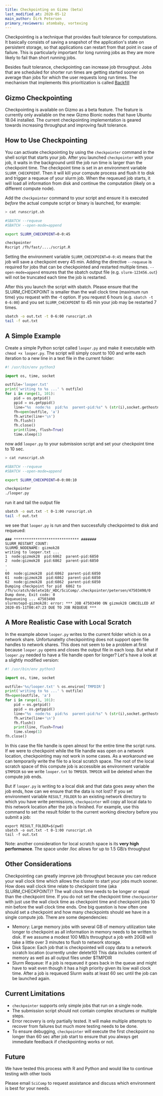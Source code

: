```yaml
---
title: Checkpointing on Gizmo (beta)
last_modified_at: 2020-05-12
main_author: Dirk Petersen
primary_reviewers: atombaby, vortexing 
---
```


Checkpointing is a technique that provides fault tolerance for computations. It basically consists of saving a snapshot of the application's state on persistent storage, so that applications can restart from that point in case of failure. This is particularly important for long running jobs as they are more likely to fail than short running jobs.

Besides fault tolerance, checkpointing can increase job throughput. Jobs that are scheduled for shorter run times are getting started sooner on average than jobs for which the user requests long run times. The mechanism that implements this prioritization is called [Backfill](https://www.zedat.fu-berlin.de/HPC/EN/Backfill)

## Gizmo Checkpointing 

Checkpointing is available on Gizmo as a beta feature. The feature is currently only available on the new Gizmo Bionic nodes that have Ubuntu 18.04 installed.  The current checkpointing implementation is geared towards increasing throughput and improving fault tolerance.

## How to Use Checkpointing

You can activate checkpointing by using the `checkpointer` command in the shell script that starts your job. After you launched `checkpointer` with your job, it waits in the background until the job run time is larger than the checkpoint time. The checkpoint time is set in an environment variable `SLURM_CHECKPOINT`. Then it will kill your compute process and flush it to disk and trigger a requeue of your slurm job. When the requeued job starts, it will load all information from disk and continue the computation (likely on a different compute node).

Add the `checkpointer` command to your script and ensure it is executed *before* the actual compute script or binary is launched, for example:

```bash
> cat runscript.sh 

#SBATCH --requeue
#SBATCH --open-mode=append

export SLURM_CHECKPOINT=0-0:45

checkpointer 
Rscript /fh/fast/..../script.R
```

Setting the environment variable `SLURM_CHECKPOINT=0-0:45` means that the job will save a checkpoint every 45 min. Adding the directive `--requeue` is required for jobs that can be checkpointed and restarted multiple times. `--open-mode=append` ensures that the sbatch output file (e.g. `slurm-123456.out`) will not be truncated each time the job is restarted.

After this you launch the script with sbatch. Please ensure that the SLURM_CHECKPOINT is smaller than the wall clock time (maximum run time) you request with the -t option. If you request 6 hours (e.g. `sbatch -t 0-6:00`) and you set `SLURM_CHECKPOINT` to 45 min your job may be restarted 7 times. 


```bash
sbatch -o out.txt -t 0-6:00 runscript.sh
tail -f out.txt
```

## A Simple Example 

Create a simple Python script called `looper.py` and make it executable with `chmod +x looper.py`. The script will simply count to 100 and write each iteration to a new line in a text file in the current folder:

```python
#! /usr/bin/env python3

import os, time, socket

outfile='looper.txt'
print('writing to %s ...' % outfile)
for i in range(1, 101):
    pid = os.getpid()
    ppid = os.getppid()
    line="%s  node:%s  pid:%s  parent-pid:%s" % (str(i),socket.gethostname(),pid,ppid)
    fh=open(outfile, 'a')
    fh.write(line+'\n')
    fh.flush()
    fh.close()
    print(line, flush=True)
    time.sleep(1)

```

now add `looper.py` to your submission script and set your checkpoint time to 10 sec.

```bash
> cat runscript.sh 

#SBATCH --requeue
#SBATCH --open-mode=append

export SLURM_CHECKPOINT=0-0:00:10

checkpointer
./looper.py
```

run it and tail the output file 

```bash
sbatch -o out.txt -t 0-1:00 runscript.sh
tail -f out.txt
```

we see that `looper.py` is run and then successfully checkpointed to disk and requeued:

```
### ****************************** #######
SLURM_RESTART_COUNT: 
SLURMD_NODENAME: gizmok28
writing to looper.txt ...
1  node:gizmok28  pid:6862  parent-pid:6850
2  node:gizmok28  pid:6862  parent-pid:6850
.
.
60  node:gizmok28  pid:6862  parent-pid:6850
61  node:gizmok28  pid:6862  parent-pid:6850
62  node:gizmok28  pid:6862  parent-pid:6850
Dumping checkpoint for pid  6862 to 
/fh/scratch/delete10/_HDC/SciComp/.checkpointer/petersen/47503490/0
Dump done, Exit code: 0
Requeueing ... 47503490
slurmstepd-gizmok28: error: *** JOB 47503490 ON gizmok28 CANCELLED AT 2020-05-11T00:47:23 DUE TO JOB REQUEUE ***

```

## A More Realistic Case with Local Scratch

In the example above `looper.py` writes to the current folder which is on a network share. Unfortunatelty checkpointing does not support open file handles to network shares. This does not seem to be a problem at first because `looper.py` opens and closes the output file in each loop. But what if `looper.py` needed to have a file handle open for longer? Let's have a look at a slightly modified version:


```python
#! /usr/bin/env python3

import os, time, socket

outfile='%s/looper.txt' % os.environ['TMPDIR']
print('writing to %s ...' % outfile)
fh=open(outfile, 'a')
for i in range(1, 101):
    pid = os.getpid()
    ppid = os.getppid()
    line="%s  node:%s  pid:%s  parent-pid:%s" % (str(i),socket.gethostname(),pid,ppid)
    fh.write(line+'\n')
    fh.flush()
    print(line, flush=True)
    time.sleep(1)
fh.close()

```

In this case the file handle is open almost for the entire time the script runs. If we were to checkpoint while the file handle was open on a network location, checkpointing may not work in some cases. As a workaround we can temporarily write the file to a local scratch space. The root of the local scratch space of this compute job is accessible as environment variable `$TMPDIR` so we write `looper.txt` to `TMPDIR`. `TMPDIR` will be deleted when the compute job ends.

But if `looper.py` is writing to a local disk and that data goes away when the job ends, how can we ensure that the data is not lost? If you set environment variable `RESULT_FOLDER` to an existing network directory to which you have write permissions, `checkpointer` will copy all local data to this network location after the job is finished. For example, use this command to set the result folder to the current working directory before you submit a job:

```
export RESULT_FOLDER=$(pwd)
sbatch -o out.txt -t 0-1:00 runscript.sh
tail -f out.txt
```
Note: another consideration for local scratch space is its **very high performance**. The space under /loc allows for up to 1.5 GB/s throughput 

## Other Considerations 

Checkpointing can greatly improve job throughput because you can reduce your wall clock time which allows the cluster to start your jobs much sooner. How does wall clock time relate to checkpoint time (aka SLURM_CHECKPOINT)? The wall clock time needs to be longer or equal than the checkpoint time. If you do not set the checkpoint time `checkpointer` with just use the wall clock time as checkpoint time and checkpoint jobs 10 min before the wall clock time ends. One big question is how often one should set a checkpoint and how many checkpoints should we have in a single compute job. There are some dependencies:

* Memory: Large memory jobs with several GB of memory utilization take longer to checkpoint as all information in memory needs to be written to disk. If we assume a modest 100 MB/s throughput a job with 20GB will take a little over 3 minutes to flush to network storage.
* Disk Space: Each job that is checkpointed will copy data to a network scratch location (currently under delete10) This data includes content of memory as well as all output files under $TMPDIR
* Slurm Requeue: If a job is requeued it goes back in the queue and might have to wait even though it has a high priority given its low wall clock time. After a job is requeued Slurm waits at least 60 sec until the job can be launched again.


## Current Limitations

* `checkpointer` supports only simple jobs that run on a single node. 
* The submission script should not contain complex structures or multiple steps.
* Error recovery is only partially tested. It will make multiple attempts to recover from failures but much more testing needs to be done.
* To ensure debugging, `checkpointer` will execute the first checkpoint no longer than 60 sec after job start to ensure that you always get immediate feedback if checkpointing works or not.


## Future 

We have tested this process with R and Python and would like to continue testing with other tools

Please email `SciComp` to request assistance and discuss which environment is best for your needs.
